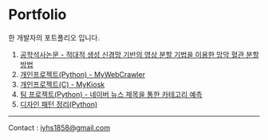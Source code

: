 # Portfolio
한 개발자의 포트폴리오 입니다.

1. [공학석사논문 - 적대적 생성 신경망 기반의 영상 분할 기법을 이용한 망막 혈관 분할 방법](https://github.com/HeeSeungYoon/Heeseung-Yoon-Masterpaper)
2. [개인프로젝트(Python) - MyWebCrawler](https://github.com/HeeSeungYoon/MyWebCrawler)
3. [개인프로젝트(C) - MyKiosk](https://github.com/HeeSeungYoon/MyKiosk)
4. [팀 프로젝트(Python) - 네이버 뉴스 제목을 통한 카테고리 예측](https://github.com/HeeSeungYoon/Intel_Season_1_Artificial_Intelligence)
5. [디자인 패턴 정리(Python)](https://github.com/HeeSeungYoon/DesignPattern)

---
Contact : <iyhs1858@gmail.com> 
